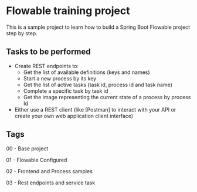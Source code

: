 # Flowable training project

This is a sample project to learn how to build a Spring Boot Flowable project step by step.

## Tasks to be performed

- Create REST endpoints to:
  - Get the list of available definitions (keys and names)
  - Start a new process by its key
  - Get the list of active tasks (task id, process id and task name)
  - Complete a specific task by task id
  - Get the image representing the current state of a process by process Id
- Either use a REST client (like [Postman] to interact with your API or create your own web application client interface)

## Tags

00 - Base project

01 - Flowable Configured

02 - Frontend and Process samples

03 - Rest endpoints and service task
